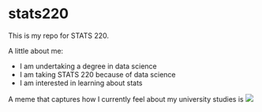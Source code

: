 # stats220

This is my repo for STATS 220. 

A little about me:

- I am undertaking a degree in data science
- I am taking STATS 220 because of data science
- I am interested in learning about stats

A meme that captures how I currently feel about my university studies is ![](https://pbs.twimg.com/media/GR5uNKiWcAAgKjl.jpg)
